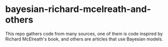 # bayesian-richard-mcelreath-and-others
This repo gathers code from many sources, one of them is code inspired by Richard McElreath's book, and others are articles that use Bayesian models.

